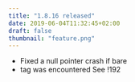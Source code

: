 ```yaml
---
title: "1.8.16 released"
date: 2019-06-04T11:32:45+02:00
draft: false
thumbnail: "feature.png"
---
```


*   Fixed a null pointer crash if bare <li> tag was encountered
    See !192

